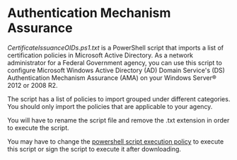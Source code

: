 # Authentication Mechanism Assurance

_CertificateIssuanceOIDs.ps1.txt_ is a PowerShell script that imports a list of certification policies in Microsoft Active Directory. As a network administrator for a Federal Government agency, you can use this script to configure Microsoft Windows Active Directory (AD) Domain Service's (DS) Authentication Mechanism Assurance (AMA) on your Windows Server® 2012 or 2008 R2. 

The script has a list of policies to import grouped under different categories. You should only import the policies that are applicable to your agency.

You will have to rename the script file and remove the .txt extension in order to execute the script.

You may have to change the [powershell script execution policy](https://docs.microsoft.com/en-us/powershell/module/microsoft.powershell.core/about/about_execution_policies?view=powershell-5.1&viewFallbackFrom=powershell-Microsoft.PowerShell.Core) to execute this script or sign the script to execute it after downloading.
